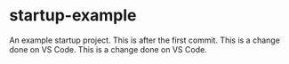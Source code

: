 # startup-example
An example startup project.
This is after the first commit.
This is a change done on VS Code.
This is a change done on VS Code.

